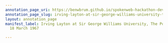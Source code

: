 ```yaml
---
annotation_page_uri: https://benwbrum.github.io/spokenweb-hackathon-development-noterms/annotations/irving-layton-at-sir-george-williams-university-the-poetry-series-18-march-1967-canvas-1-toc.json
annotation_page_slug: irving-layton-at-sir-george-williams-university-the-poetry-series-18-march-1967-canvas-1-toc
layout: annotation_page
manifest_label: Irving Layton at Sir George Williams University, The Poetry Series,
  18 March 1967

---
```

